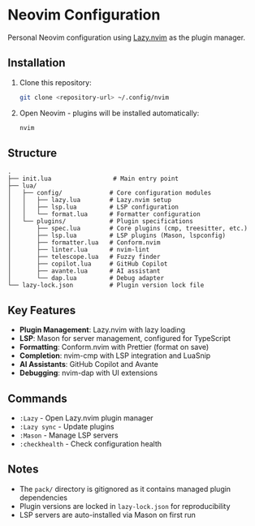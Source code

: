 # Neovim Configuration

Personal Neovim configuration using [Lazy.nvim](https://github.com/folke/lazy.nvim) as the plugin manager.

## Installation

1. Clone this repository:
   ```bash
   git clone <repository-url> ~/.config/nvim
   ```

2. Open Neovim - plugins will be installed automatically:
   ```bash
   nvim
   ```

## Structure

```
.
├── init.lua                 # Main entry point
├── lua/
│   ├── config/             # Core configuration modules
│   │   ├── lazy.lua        # Lazy.nvim setup
│   │   ├── lsp.lua         # LSP configuration
│   │   └── format.lua      # Formatter configuration
│   └── plugins/            # Plugin specifications
│       ├── spec.lua        # Core plugins (cmp, treesitter, etc.)
│       ├── lsp.lua         # LSP plugins (Mason, lspconfig)
│       ├── formatter.lua   # Conform.nvim
│       ├── linter.lua      # nvim-lint
│       ├── telescope.lua   # Fuzzy finder
│       ├── copilot.lua     # GitHub Copilot
│       ├── avante.lua      # AI assistant
│       └── dap.lua         # Debug adapter
└── lazy-lock.json          # Plugin version lock file
```

## Key Features

- **Plugin Management**: Lazy.nvim with lazy loading
- **LSP**: Mason for server management, configured for TypeScript
- **Formatting**: Conform.nvim with Prettier (format on save)
- **Completion**: nvim-cmp with LSP integration and LuaSnip
- **AI Assistants**: GitHub Copilot and Avante
- **Debugging**: nvim-dap with UI extensions


## Commands

- `:Lazy` - Open Lazy.nvim plugin manager
- `:Lazy sync` - Update plugins
- `:Mason` - Manage LSP servers
- `:checkhealth` - Check configuration health

## Notes

- The `pack/` directory is gitignored as it contains managed plugin dependencies
- Plugin versions are locked in `lazy-lock.json` for reproducibility
- LSP servers are auto-installed via Mason on first run
